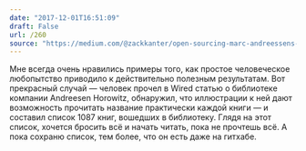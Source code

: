 ```yaml
---
date: "2017-12-01T16:51:09"
draft: False
url: /260
source: "https://medium.com/@zackkanter/open-sourcing-marc-andreessens-library-ab263bc11367"
---
```


Мне всегда очень нравились примеры того, как простое человеческое любопытство приводило к действительно полезным результатам. Вот прекрасный случай — человек прочел в Wired статью о библиотеке компании Andreesen Horowitz, обнаружил, что иллюстрации к ней дают возможность прочитать название практически каждой книги — и составил список 1087 книг, вошедших в библиотеку. Глядя на этот список, хочется бросить всё и начать читать, пока не прочтешь всё. А пока сохраню список, тем более, что он есть даже на гитхабе.
